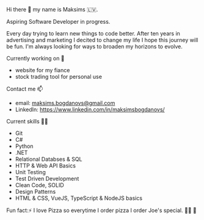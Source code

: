 Hi there 🖖 my name is Maksims 🇱🇻.

Aspiring Software Developer in progress.

Every day trying to learn new things to code better.
After ten years in advertising and marketing I decited to change my life I hope this journey will be fun.
I'm always looking for ways to broaden my horizons to evolve.

Currently working on 🤹

  - website for my fiance
  - stock trading tool for personal use
  
  
Contact me 📫

  - email: maksims.bogdanovs@gmail.com
  - LinkedIn: https://www.linkedin.com/in/maksimsbogdanovs/
  
  
Current skills 🧗‍♂️

  - Git
  - C#
  - Python
  - .NET
  - Relational Databses & SQL
  - HTTP & Web API Basics
  - Unit Testing
  - Test Driven Development
  - Clean Code, SOLID
  - Design Patterns
  - HTML & CSS, VueJS, TypeScript & NodeJS basics

Fun fact:⚡ I love Pizza so everytime I order pizza I order Joe's special. 🤷‍♂️ 🍕
